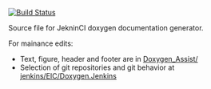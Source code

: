 [![Build Status](https://web.racf.bnl.gov/jenkins-sphenix/buildStatus/icon?job=EIC/doxygen)](https://web.racf.bnl.gov/jenkins-sphenix/job/EIC/job/doxygen/)

Source file for JekninCI doxygen documentation generator. 

For mainance edits: 

* Text, figure, header and footer are in [Doxygen_Assist/](./Doxygen_Assist)
* Selection of git repositories and git behavior at [jenkins/EIC/Doxygen.Jenkins](/jenkins/EIC/Doxygen.Jenkins)
